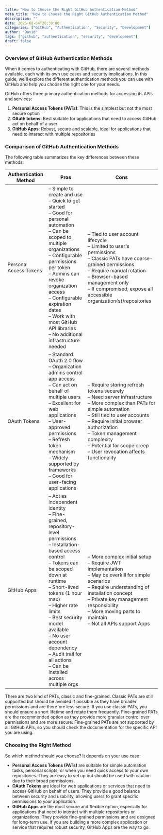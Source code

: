 ```yaml
---
title: "How to Choose the Right GitHub Authentication Method"
meta_title: "How to Choose the Right GitHub Authentication Method"
description: ""
date: 2025-08-04T20:39:00
categories: ["GitHub", "Authentication", "Security", "Development"]
author: "David"
tags: ["github", "authentication", "security", "development"]
draft: false
---
```


### Overview of GitHub Authentication Methods

When it comes to authenticating with GitHub, there are several methods available, each with its own use cases and
security implications. In this guide, we'll explore the different authentication methods you can use with GitHub and
help you choose the right one for your needs.

GitHub offers three primary authentication methods for accessing its APIs and services:
1. **Personal Access Tokens (PATs)**: This is the simplest but not the most secure option
2. **OAuth tokens**: Best suitable for applications that need to access GitHub act on behalf of a user
3. **GitHub Apps**: Robust, secure and scalable, ideal for applications that need to interact with multiple repositories

### Comparison of GitHub Authentication Methods

The following table summarizes the key differences between these methods:

| Authentication Method | Pros | Cons |
|-----------------------|------|-------|
| Personal Access Tokens | – Simple to create and use<br>– Quick to get started<br>– Good for personal automation<br>– Can be scoped to multiple organizations<br>– Configurable permissions per token<br>– Admins can revoke organization access<br>– Configurable expiration dates<br>– Work with most GitHub API libraries<br>– No additional infrastructure needed | – Tied to user account lifecycle<br>– Limited to user's permissions<br>– Classic PATs have coarse-grained permissions<br>– Require manual rotation<br>– Browser-based management only<br>– If compromised, expose all accessible organization(s)/repositories |
| OAuth Tokens | – Standard OAuth 2.0 flow<br>– Organization admins control app access<br>– Can act on behalf of multiple users<br>– Excellent for web applications<br>– User-approved permissions<br>– Refresh token mechanism<br>– Widely supported by frameworks<br>– Good for user-facing applications | – Require storing refresh tokens securely<br>– Need server infrastructure<br>– More complex than PATs for simple automation<br>– Still tied to user accounts<br>– Require initial browser authorization<br>– Token management complexity<br>– Potential for scope creep<br>– User revocation affects functionality |
| GitHub Apps | – Act as independent identity<br>– Fine-grained, repository-level permissions<br>– Installation-based access control<br>– Tokens can be scoped down at runtime<br>– Short-lived tokens (1 hour max)<br>– Higher rate limits<br>– Best security model available<br>– No user account dependency<br>– Audit trail for all actions<br>– Can be installed across multiple orgs | – More complex initial setup<br>– Require JWT implementation<br>– May be overkill for simple scenarios<br>– Require understanding of installation concept<br>– Private key management responsibility<br>– More moving parts to maintain<br>– Not all APIs support Apps |

There are two kind of PATs, classic and fine-grained. Classic PATs are still supported but should be avoided if possible
as they have broader permissions and are therefore less secure. If you use classic PATs, you should ensure a short
lifetime and rotate them frequently.
Fine-grained PATs are the recommended option as they provide more granular control over permissions and are more secure.
Fine-grained PATs are not supported by all GitHub APIs, so you should check the documentation for the specific API you
are using.

### Choosing the Right Method

So which method should you choose? It depends on your use case:
- **Personal Access Tokens (PATs)** are suitable for simple automation tasks, personal scripts, or when you need quick access
  to your own repositories. They are easy to set up but should be used with caution due to their broad permissions.
- **OAuth Tokens** are ideal for web applications or services that need to access GitHub on behalf of users. They
  provide a good balance between security and usability, allowing users to grant specific permissions to your
  application.
- **GitHub Apps** are the most secure and flexible option, especially for applications that need to interact with
  multiple repositories or organizations. They provide fine-grained permissions and are designed for long-term use.
  If you are building a more complex application or service that requires robust security, GitHub Apps are the way to go.
